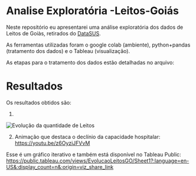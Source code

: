 # Analise Exploratória -Leitos-Goiás

Neste repositório eu apresentarei uma análise exploratória dos dados de Leitos de Goiàs, retirados do [DataSUS](https://datasus.saude.gov.br/transferencia-de-arquivos/).

As ferramentas utilizadas foram o google colab (ambiente), python+pandas (tratamento dos dados) e o Tableau (visualização).

As etapas para o tratamento dos dados estão detalhadas no arquivo:

# Resultados
 
Os resultados obtidos são:
 
 
1)

![Evolução da quantidade de Leitos](https://media.discordapp.net/attachments/454743706306609152/1058173829022748824/xp2aAOSzJjsQAAAABJRU5ErkJggg.png)


2) Animação que destaca o declínio da capacidade hospitalar:
https://youtu.be/z6OyziJFVvM

Esse é um gráfico iterativo e também está disponível no Tableau Public: 
https://public.tableau.com/views/EvolucaoLeitosGO/Sheet1?:language=en-US&:display_count=n&:origin=viz_share_link

